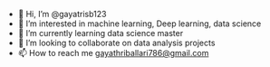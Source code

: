 - 👋 Hi, I’m @gayatrisb123
- 👀 I’m interested in machine learning, Deep learning, data science
- 🌱 I’m currently learning data science master
- 💞️ I’m looking to collaborate on data analysis projects
- 📫 How to reach me gayathriballari786@gmail.com

<!---
gayatrisb123/gayatrisb123 is a ✨ special ✨ repository because its `README.md` (this file) appears on your GitHub profile.
You can click the Preview link to take a look at your changes.
--->
